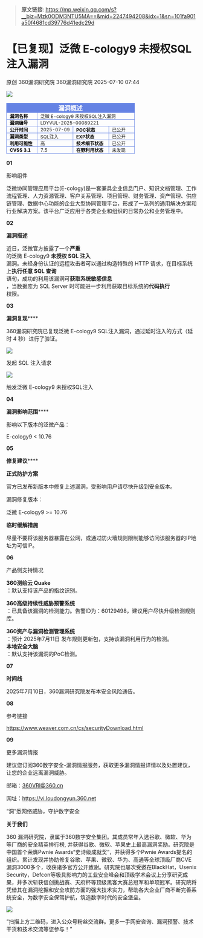 > **原文链接**: https://mp.weixin.qq.com/s?__biz=Mzk0ODM3NTU5MA==&mid=2247494208&idx=1&sn=101fa901a50f4681cd39776d41edc29d

#  【已复现】泛微 E-cology9 未授权SQL注入漏洞  
原创 360漏洞研究院  360漏洞研究院   2025-07-10 07:44  
  
![](https://mmbiz.qpic.cn/mmbiz_gif/5nNKGRl7pFgbJxnOxcKdRicA5Vlgv8VdjNEa8tGFyzVgC6Q6dlYR7JSnqNf6hodTZqXAibl0ZqFHlNgZKH8hT2jQ/640?wx_fmt=gif&from=appmsg "")  
  
  
<table><tbody><tr style="box-sizing: border-box;"><td colspan="4" data-colwidth="100.0000%" width="100.0000%" style="border-width: 1px;border-color: rgb(100, 130, 228);border-style: solid;background-color: rgb(100, 130, 228);box-sizing: border-box;padding: 0px;"><section style="text-align: center;color: rgb(255, 255, 255);box-sizing: border-box;"><p style="margin: 0px;padding: 0px;box-sizing: border-box;"><strong style="box-sizing: border-box;"><span leaf="">漏洞概述</span></strong></p></section></td></tr><tr style="box-sizing: border-box;"><td data-colwidth="24.0000%" width="24.0000%" style="border-width: 1px;border-color: rgb(100, 130, 228);border-style: solid;box-sizing: border-box;padding: 0px;"><section style="font-size: 12px;color: rgb(0, 0, 0);padding: 0px 8px;box-sizing: border-box;"><p style="white-space: normal;margin: 0px;padding: 0px;box-sizing: border-box;"><strong style="box-sizing: border-box;"><span leaf="">漏洞名称</span></strong></p></section></td><td colspan="3" data-colwidth="76.0000%" width="76.0000%" style="border-width: 1px;border-color: rgb(100, 130, 228);border-style: solid;box-sizing: border-box;padding: 0px;"><section style="font-size: 12px;padding: 0px 8px;box-sizing: border-box;"><p style="white-space: normal;margin: 0px;padding: 0px;box-sizing: border-box;"><span leaf="">泛微 E-cology9 未授权SQL注入漏洞</span></p></section></td></tr><tr style="box-sizing: border-box;"><td data-colwidth="24.0000%" width="24.0000%" style="border-width: 1px;border-color: rgb(100, 130, 228);border-style: solid;box-sizing: border-box;padding: 0px;"><section style="font-size: 12px;color: rgb(0, 0, 0);padding: 0px 8px;box-sizing: border-box;"><p style="white-space: normal;margin: 0px;padding: 0px;box-sizing: border-box;"><strong style="box-sizing: border-box;"><span leaf="">漏洞编号</span></strong></p></section></td><td colspan="3" data-colwidth="76.0000%" width="76.0000%" style="border-width: 1px;border-color: rgb(100, 130, 228);border-style: solid;box-sizing: border-box;padding: 0px;"><section style="font-size: 12px;padding: 0px 8px;box-sizing: border-box;"><p style="white-space: normal;margin: 0px;padding: 0px;box-sizing: border-box;"><span leaf="">LDYVUL-2025-00089221</span></p></section></td></tr><tr style="box-sizing: border-box;"><td data-colwidth="24.0000%" width="24.0000%" style="border-width: 1px;border-color: rgb(100, 130, 228);border-style: solid;box-sizing: border-box;padding: 0px;"><section style="font-size: 12px;color: rgb(0, 0, 0);padding: 0px 8px;box-sizing: border-box;"><p style="white-space: normal;margin: 0px;padding: 0px;box-sizing: border-box;"><strong style="box-sizing: border-box;"><span leaf="">公开时间</span></strong></p></section></td><td data-colwidth="28.0000%" width="28.0000%" style="border-width: 1px;border-color: rgb(100, 130, 228);border-style: solid;box-sizing: border-box;padding: 0px;"><section style="font-size: 12px;padding: 0px 8px;box-sizing: border-box;"><p style="white-space: normal;margin: 0px;padding: 0px;box-sizing: border-box;"><span leaf="">2025-07-09</span></p></section></td><td data-colwidth="28.0000%" width="28.0000%" style="border-width: 1px;border-color: rgb(100, 130, 228);border-style: solid;box-sizing: border-box;padding: 0px;"><section style="font-size: 12px;padding: 0px 8px;box-sizing: border-box;"><p style="white-space: normal;margin: 0px;padding: 0px;box-sizing: border-box;"><strong style="box-sizing: border-box;"><span style="color: rgb(0, 0, 0);box-sizing: border-box;"><span leaf="">POC状态</span></span></strong></p></section></td><td data-colwidth="20.0000%" width="20.0000%" style="border-width: 1px;border-color: rgb(100, 130, 228);border-style: solid;box-sizing: border-box;padding: 0px;"><section style="font-size: 12px;padding: 0px 8px;box-sizing: border-box;"><p style="white-space: normal;margin: 0px;padding: 0px;box-sizing: border-box;"><span leaf="">已公开</span></p></section></td></tr><tr style="box-sizing: border-box;"><td data-colwidth="24.0000%" width="24.0000%" style="border-width: 1px;border-color: rgb(100, 130, 228);border-style: solid;box-sizing: border-box;padding: 0px;"><section style="font-size: 12px;color: rgb(0, 0, 0);padding: 0px 8px;box-sizing: border-box;"><p style="white-space: normal;margin: 0px;padding: 0px;box-sizing: border-box;"><strong style="box-sizing: border-box;"><span leaf="">漏洞类型</span></strong></p></section></td><td data-colwidth="28.0000%" width="28.0000%" style="border-width: 1px;border-color: rgb(100, 130, 228);border-style: solid;box-sizing: border-box;padding: 0px;"><section style="font-size: 12px;padding: 0px 8px;box-sizing: border-box;"><p style="white-space: normal;margin: 0px;padding: 0px;box-sizing: border-box;"><span leaf="">SQL注入</span></p></section></td><td data-colwidth="28.0000%" width="28.0000%" style="border-width: 1px;border-color: rgb(100, 130, 228);border-style: solid;box-sizing: border-box;padding: 0px;"><section style="font-size: 12px;color: rgb(0, 0, 0);padding: 0px 8px;box-sizing: border-box;"><p style="white-space: normal;margin: 0px;padding: 0px;box-sizing: border-box;"><strong style="box-sizing: border-box;"><span leaf="">EXP状态</span></strong></p></section></td><td data-colwidth="20.0000%" width="20.0000%" style="border-width: 1px;border-color: rgb(100, 130, 228);border-style: solid;box-sizing: border-box;padding: 0px;"><section style="font-size: 12px;padding: 0px 8px;box-sizing: border-box;"><p style="white-space: normal;margin: 0px;padding: 0px;box-sizing: border-box;"><span leaf="">已公开</span></p></section></td></tr><tr style="box-sizing: border-box;"><td data-colwidth="24.0000%" width="24.0000%" style="border-width: 1px;border-color: rgb(100, 130, 228);border-style: solid;box-sizing: border-box;padding: 0px;"><section style="font-size: 12px;padding: 0px 8px;box-sizing: border-box;"><p style="white-space: normal;margin: 0px;padding: 0px;box-sizing: border-box;"><strong style="box-sizing: border-box;"><span style="color: rgb(0, 0, 0);box-sizing: border-box;"><span leaf="">利用可能性</span></span></strong></p></section></td><td data-colwidth="28.0000%" width="28.0000%" style="border-width: 1px;border-color: rgb(100, 130, 228);border-style: solid;box-sizing: border-box;padding: 0px;"><section style="font-size: 12px;padding: 0px 8px;box-sizing: border-box;"><p style="white-space: normal;margin: 0px;padding: 0px;box-sizing: border-box;"><span leaf="">高</span></p></section></td><td data-colwidth="28.0000%" width="28.0000%" style="border-width: 1px;border-color: rgb(100, 130, 228);border-style: solid;box-sizing: border-box;padding: 0px;"><section style="font-size: 12px;padding: 0px 8px;color: rgb(0, 0, 0);box-sizing: border-box;"><p style="white-space: normal;margin: 0px;padding: 0px;box-sizing: border-box;"><strong style="box-sizing: border-box;"><span leaf="">技术细节状态</span></strong></p></section></td><td data-colwidth="20.0000%" width="20.0000%" style="border-width: 1px;border-color: rgb(100, 130, 228);border-style: solid;box-sizing: border-box;padding: 0px;"><section style="font-size: 12px;padding: 0px 8px;box-sizing: border-box;"><p style="white-space: normal;margin: 0px;padding: 0px;box-sizing: border-box;"><span leaf="">已公开</span></p></section></td></tr><tr style="box-sizing: border-box;"><td data-colwidth="24.0000%" width="24.0000%" style="border-width: 1px;border-color: rgb(100, 130, 228);border-style: solid;box-sizing: border-box;padding: 0px;"><section style="font-size: 12px;color: rgb(0, 0, 0);padding: 0px 8px;box-sizing: border-box;"><p style="white-space: normal;margin: 0px;padding: 0px;box-sizing: border-box;"><strong style="box-sizing: border-box;"><span leaf="">CVSS 3.1</span></strong></p></section></td><td data-colwidth="28.0000%" width="28.0000%" style="border-width: 1px;border-color: rgb(100, 130, 228);border-style: solid;box-sizing: border-box;padding: 0px;"><section style="font-size: 12px;padding: 0px 8px;box-sizing: border-box;"><p style="white-space: normal;margin: 0px;padding: 0px;box-sizing: border-box;"><span leaf="">7.5</span></p></section></td><td data-colwidth="28.0000%" width="28.0000%" style="border-width: 1px;border-color: rgb(100, 130, 228);border-style: solid;box-sizing: border-box;padding: 0px;"><section style="font-size: 12px;color: rgb(0, 0, 0);padding: 0px 8px;box-sizing: border-box;"><p style="white-space: normal;margin: 0px;padding: 0px;box-sizing: border-box;"><strong style="box-sizing: border-box;"><span leaf="">在野利用状态</span></strong></p></section></td><td data-colwidth="20.0000%" width="20.0000%" style="border-width: 1px;border-color: rgb(100, 130, 228);border-style: solid;box-sizing: border-box;padding: 0px;"><section style="font-size: 12px;padding: 0px 8px;box-sizing: border-box;"><p style="white-space: normal;margin: 0px;padding: 0px;box-sizing: border-box;"><span leaf="">未发现</span></p></section></td></tr></tbody></table>  
  
  
**01**  
  
影响组件  
  
  
  
泛微协同管理应用平台(E-cology)是一套兼具企业信息门户、知识文档管理、工作流程管理、人力资源管理、客户关系管理、项目管理、财务管理、资产管理、供应链管理、数据中心功能的企业大型协同管理平台，形成了一系列的通用解决方案和行业解决方案。该平台广泛应用于各类企业和组织的日常办公和业务管理中。  
  
  
**02**  
  
**漏洞描述**  
  
  
  
近日，泛微官方披露了一个**严重**  
的泛微 E-cology9 **未授权 SQL 注入**  
漏洞。未经身份认证的远程攻击者可以通过构造特殊的 HTTP 请求，在目标系统上**执行任意 SQL 查询**  
语句，成功的利用该漏洞可**获取系统敏感信息**  
，当数据库为 SQL Server 时可能进一步利用获取目标系统的**代码执行**  
权限。  
  
  
**03**  
  
**漏洞复现******  
  
  
  
360漏洞研究院已复现泛微 E-cology9 SQL注入漏洞，通过延时注入的方式（延时 4 秒）进行了验证。  
  
![](https://mmbiz.qpic.cn/mmbiz_png/5nNKGRl7pFhwcBK5PibvlicgLI2SUCkPYLMKuqPzvOKDPiaAqCFsYJ7KSJx7oU0rIJcqe77IKbsIS29ngxHDqrVOw/640?wx_fmt=png&from=appmsg "")  
  
发起 SQL 注入请求  
  
![](https://mmbiz.qpic.cn/mmbiz_png/5nNKGRl7pFhwcBK5PibvlicgLI2SUCkPYLxKmCFNbOocbfS0RD5m6CcibfY996zQTE55VdjFPuX5WrvMF8x20tNdg/640?wx_fmt=png&from=appmsg "")  
  
触发泛微 E-cology9 未授权SQL注入  
  
  
**04**  
  
**漏洞影响范围******  
  
  
  
影响以下版本的泛微产品：  
  
E-cology9 < 10.76  
  
  
**05**  
  
**修复建议******  
  
  
  
**正式防护方案**  
  
官方已发布新版本中修复上述漏洞，受影响用户请尽快升级到安全版本。  
  
漏洞修复版本：  
  
泛微 E-cology9 >= 10.76  
  
  
**临时缓解措施**  
  
尽量不要将该服务器暴露在公网，或通过防火墙规则限制能够访问该服务器的IP地址为可信IP。  
  
  
**06**  
  
产品侧支持情况  
  
  
  
**360测绘云 Quake**  
：默认支持该产品的指纹识别。  
  
**360高级持续性威胁预警系统**  
：已具备该漏洞的检测能力。告警ID为：60129498，建议用户尽快升级检测规则库。  
  
**360资产与漏洞检测管理系统**  
：预计 2025年7月11日 发布规则更新包，支持该漏洞利用行为的检测。  
**本地安全大脑**  
：默认支持该漏洞的PoC检测。  
  
  
**07**  
  
**时间线**  
  
  
  
2025年7月10日，360漏洞研究院发布本安全风险通告。  
  
  
**08**  
  
参考链接  
  
  
  
https://www.weaver.com.cn/cs/securityDownload.html  
  
  
**09**  
  
更多漏洞情报  
  
  
  
建议您订阅360数字安全-漏洞情报服务，获取更多漏洞情报详情以及处置建议，让您的企业远离漏洞威胁。  
  
  
邮箱：360VRI@360.cn  
  
网址：https://vi.loudongyun.360.net  
  
  
  
“洞”悉网络威胁，守护数字安全  
  
  
**关于我们**  
  
  
360 漏洞研究院，隶属于360数字安全集团。其成员常年入选谷歌、微软、华为等厂商的安全精英排行榜, 并获得谷歌、微软、苹果史上最高漏洞奖励。研究院是中国首个荣膺Pwnie Awards“史诗级成就奖”，并获得多个Pwnie Awards提名的组织。累计发现并协助修复谷歌、苹果、微软、华为、高通等全球顶级厂商CVE漏洞3000多个，收获诸多官方公开致谢。研究院也屡次受邀在BlackHat，Usenix Security，Defcon等极具影响力的工业安全峰会和顶级学术会议上分享研究成果，并多次斩获信创挑战赛、天府杯等顶级黑客大赛总冠军和单项冠军。研究院将凭借其在漏洞挖掘和安全攻防方面的强大技术实力，帮助各大企业厂商不断完善系统安全，为数字安全保驾护航，筑造数字时代的安全堡垒。  
  
  
![](https://mmbiz.qpic.cn/mmbiz_gif/5nNKGRl7pFhwcBK5PibvlicgLI2SUCkPYLFia0369hoE3SawBsUJMgjqXKP9cp2zFgn3eNl3YNEryjY0icSZg6c9sw/640?wx_fmt=gif&from=appmsg "")  
  
  
  
“扫描上方二维码，进入公众号粉丝交流群。更多一手网安咨询、漏洞预警、技术干货和技术交流等您参与！”  
  
  
  
  
